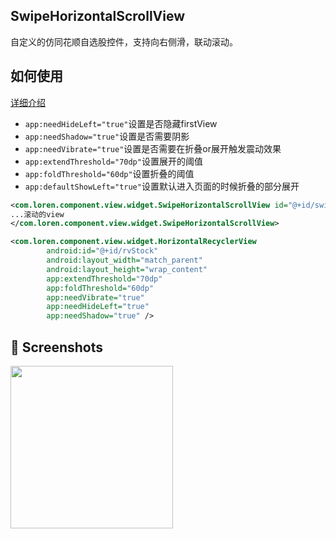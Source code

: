 ## SwipeHorizontalScrollView
自定义的仿同花顺自选股控件，支持向右侧滑，联动滚动。

## 如何使用
[详细介绍](https://juejin.cn/post/7082759711824543752)
- `app:needHideLeft="true"`设置是否隐藏firstView
- `app:needShadow="true"`设置是否需要阴影
- `app:needVibrate="true"`设置是否需要在折叠or展开触发震动效果
- `app:extendThreshold="70dp"`设置展开的阈值
- `app:foldThreshold="60dp"`设置折叠的阈值
- `app:defaultShowLeft="true"`设置默认进入页面的时候折叠的部分展开

```xml
<com.loren.component.view.widget.SwipeHorizontalScrollView id="@+id/swipeHorizontalView">
...滚动的view
</com.loren.component.view.widget.SwipeHorizontalScrollView>
```

```xml
<com.loren.component.view.widget.HorizontalRecyclerView
        android:id="@+id/rvStock"
        android:layout_width="match_parent"
        android:layout_height="wrap_content"
        app:extendThreshold="70dp"
        app:foldThreshold="60dp"
        app:needVibrate="true"
        app:needHideLeft="true"
        app:needShadow="true" />
```

## :camera_flash: Screenshots

<img src="/snapshot/screen.gif" width="260">
